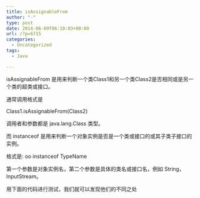 ```yaml
---
title: isAssignableFrom
author: "-"
type: post
date: 2014-06-09T06:10:03+00:00
url: /?p=6715
categories:
  - Uncategorized
tags:
  - Java

---
```

isAssignableFrom 是用来判断一个类Class1和另一个类Class2是否相同或是另一个类的超类或接口。
  
通常调用格式是
  
Class1.isAssignableFrom(Class2)
  
调用者和参数都是 java.lang.Class 类型。

而 instanceof 是用来判断一个对象实例是否是一个类或接口的或其子类子接口的实例。
  
格式是:  oo instanceof TypeName
  
第一个参数是对象实例名，第二个参数是具体的类名或接口名，例如 String，InputStream。

用下面的代码进行测试，我们就可以发现他们的不同之处